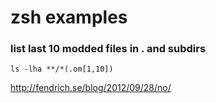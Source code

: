 # zsh examples

### list last 10 modded files in . and subdirs
    ls -lha **/*(.om[1,10])
<http://fendrich.se/blog/2012/09/28/no/>


